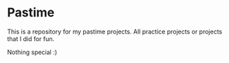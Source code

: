 # Pastime
This is a repository for my pastime projects. All practice projects or projects that I did for fun.

Nothing special :)
